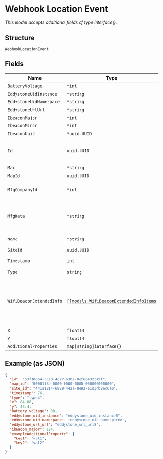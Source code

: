 
# Webhook Location Event

*This model accepts additional fields of type interface{}.*

## Structure

`WebhookLocationEvent`

## Fields

| Name | Type | Tags | Description |
|  --- | --- | --- | --- |
| `BatteryVoltage` | `*int` | Optional | - |
| `EddystoneUidInstance` | `*string` | Optional | - |
| `EddystoneUidNamespace` | `*string` | Optional | - |
| `EddystoneUrlUrl` | `*string` | Optional | - |
| `IbeaconMajor` | `*int` | Optional | - |
| `IbeaconMinor` | `*int` | Optional | - |
| `IbeaconUuid` | `*uuid.UUID` | Optional | - |
| `Id` | `uuid.UUID` | Required | Unique ID of the object instance in the Mist Organnization |
| `Mac` | `*string` | Optional | - |
| `MapId` | `uuid.UUID` | Required | Map id |
| `MfgCompanyId` | `*int` | Optional | Optional, BLE manufacturing company ID |
| `MfgData` | `*string` | Optional | Optional, BLE manufacturing data in hex byte-string format (ie "112233AABBCC") |
| `Name` | `*string` | Optional | Name of the client, may be empty |
| `SiteId` | `uuid.UUID` | Required | - |
| `Timestamp` | `int` | Required | Timestamp of the event, epoch |
| `Type` | `string` | Required | - |
| `WifiBeaconExtendedInfo` | [`[]models.WifiBeaconExtendedInfoItems`](../../doc/models/wifi-beacon-extended-info-items.md) | Optional | Optional, list of extended beacon info packets heard from the client, frame and sequence control included with the payload |
| `X` | `float64` | Required | x, in meter |
| `Y` | `float64` | Required | y, in meter |
| `AdditionalProperties` | `map[string]interface{}` | Optional | - |

## Example (as JSON)

```json
{
  "id": "53f10664-3ce8-4c27-b382-0ef66432349f",
  "map_id": "00001f3e-0000-0000-0000-000000000000",
  "site_id": "441a1214-6928-442a-8e92-e1d34b8ec6a6",
  "timestamp": 76,
  "type": "type4",
  "x": 84.88,
  "y": 46.4,
  "battery_voltage": 80,
  "eddystone_uid_instance": "eddystone_uid_instance0",
  "eddystone_uid_namespace": "eddystone_uid_namespace8",
  "eddystone_url_url": "eddystone_url_url8",
  "ibeacon_major": 124,
  "exampleAdditionalProperty": {
    "key1": "val1",
    "key2": "val2"
  }
}
```

